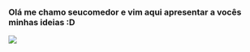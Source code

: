 ### Olá me chamo seucomedor e vim aqui apresentar a vocês minhas ideias :D 
![](https://media.tenor.com/jRRGppDK3BEAAAAM/big-bang.gif)

